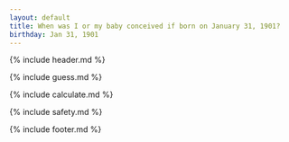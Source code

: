 ```yaml
---
layout: default
title: When was I or my baby conceived if born on January 31, 1901?
birthday: Jan 31, 1901
---
```


{% include header.md %}

{% include guess.md %}

{% include calculate.md %}

{% include safety.md %}

{% include footer.md %}



